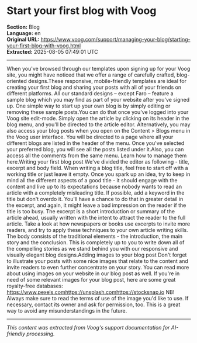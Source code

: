 # Start your first blog with Voog

**Section:** Blog  
**Language:** en  
**Original URL:** https://www.voog.com/support/managing-your-blog/starting-your-first-blog-with-voog.html  
**Extracted:** 2025-08-05 07:49:01 UTC

---

When you've browsed through our templates upon signing up for your Voog site, you might have noticed that we offer a range of carefully crafted, blog-oriented designs.These responsive, mobile-friendly templates are ideal for creating your first blog and sharing your posts with all of your friends on different platforms.
All our standard designs – except Faro – feature a sample blog which you may find as part of your website after you've signed up. One simple way to start up your own blog is by simply editing or removing these sample posts.You can do that once you've logged into your Voog site edit-mode. Simply open the article by clicking on its header in the blog menu, and you'll be directed to the article editor. Alternatively, you may also access your blog posts when you open on the Content > Blogs menu in the Voog user interface.
You will be directed to a page where all your different blogs are listed in the header of the menu. Once you've selected your preferred blog, you will see all the posts listed under it.Also, you can access all the comments from the same menu. Learn how to manage them here.Writing your first blog post We've divided the editor as following - title, excerpt and body field. When writing a blog title, feel free to start off with a working title or just leave it empty. Once you spark up an idea, try to keep in mind all the different aspects of a good title - it should engage with the content and live up to its expectations because nobody wants to read an article with a completely misleading title. If possible, add a keyword in the title but don't overdo it. You'll have a chance to do that in greater detail in the excerpt, and again, it might leave a bad impression on the reader if the title is too busy. The excerpt is a short introduction or summary of the article ahead, usually written with the intent to attract the reader to the full article. Take a look at how newspapers or books use excerpts to invite more readers, and try to apply these techniques to your own article writing skills. The body consists of the traditional elements - the introduction, the main story and the conclusion. This is completely up to you to write down all of the compelling stories as we stand behind you with our responsive and visually elegant blog designs.Adding images to your blog post Don't forget to illustrate your posts with some nice images that relate to the content and invite readers to even further concentrate on your story. You can read more about using images on your website in our blog post as well. If you're in need of some relevant images for your blog post, here are some great royalty-free databases: https://www.pexels.comhttps://unsplash.comhttps://stocksnap.io NB! Always make sure to read the terms of use of the image you'd like to use. If necessary, contact its owner and ask for permission, too. This is a great way to avoid any misunderstandings in the future.

---

*This content was extracted from Voog's support documentation for AI-friendly processing.*
